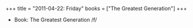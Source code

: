 +++
title = "2011-04-22: Friday"
books = ["The Greatest Generation"]
+++


* Book: The Greatest Generation /f/
